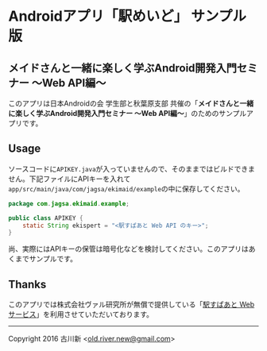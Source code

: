 # Androidアプリ「駅めいど」 サンプル版

## メイドさんと一緒に楽しく学ぶAndroid開発入門セミナー 〜Web API編〜

このアプリは日本Androidの会 学生部と秋葉原支部 共催の「**メイドさんと一緒に楽しく学ぶAndroid開発入門セミナー 〜Web API編〜**」のためのサンプルアプリです。

## Usage

ソースコードに`APIKEY.java`が入っていませんので、そのままではビルドできません。下記ファイルにAPIキーを入れて`app/src/main/java/com/jagsa/ekimaid/example`の中に保存してください。

```java
package com.jagsa.ekimaid.example;

public class APIKEY {
    static String ekispert = "<駅すぱあと Web API のキー>";
}
```

尚、実際にはAPIキーの保管は暗号化などを検討してください。このアプリはあくまでサンプルです。

## Thanks

このアプリでは株式会社ヴァル研究所が無償で提供している「[駅すぱあと Webサービス](https://ekiworld.net/service/sier/webservice/index.html)」を利用させていただいております。

---

Copyright 2016 古川新 \<old.river.new@gmail.com\>

